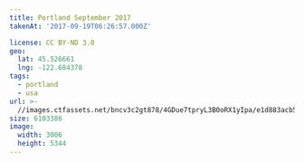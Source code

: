 ```yaml
---
title: Portland September 2017
takenAt: '2017-09-19T06:26:57.000Z'

license: CC BY-ND 3.0
geo:
  lat: 45.526661
  lng: -122.684378
tags:
  - portland
  - usa
url: >-
  //images.ctfassets.net/bncv3c2gt878/4GDue7tpryL3B0oRX1yIpa/e1d883acb5b66834b9c807fd057968b8/portland-september-2017_36647134693_o
size: 6103386
image:
  width: 3006
  height: 5344
---
```

